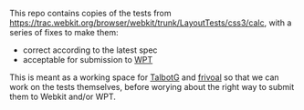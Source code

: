 This repo contains copies of the tests from https://trac.webkit.org/browser/webkit/trunk/LayoutTests/css3/calc,
with a series of fixes to make them:
* correct according to the latest spec
* acceptable for submission to [WPT](https://github.com/web-platform-tests/wpt)

This is meant as a working space for [TalbotG](https://github.com/TalbotG/) and [frivoal](https://github.com/frivoal)
so that we can work on the tests themselves,
before worying about the right way to submit them to Webkit and/or WPT.
